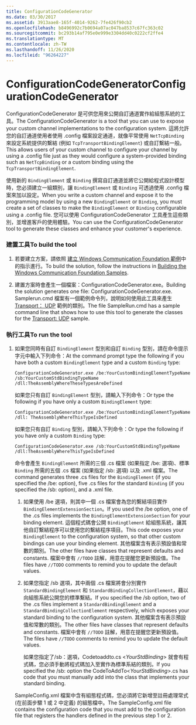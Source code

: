 ```yaml
---
title: ConfigurationCodeGenerator
ms.date: 03/30/2017
ms.assetid: 3913aae8-165f-4014-9262-7fe426f90cb2
ms.openlocfilehash: b8496992c7b0694a07ac047ba8537c67fc363c02
ms.sourcegitcommit: bc293b14af795e0e999e3304dd40c0222cf2ffe4
ms.translationtype: MT
ms.contentlocale: zh-TW
ms.lasthandoff: 11/26/2020
ms.locfileid: "96264227"
---
```

# <a name="configurationcodegenerator"></a><span data-ttu-id="717b5-102">ConfigurationCodeGenerator</span><span class="sxs-lookup"><span data-stu-id="717b5-102">ConfigurationCodeGenerator</span></span>

<span data-ttu-id="717b5-103">ConfigurationCodeGenerator 是可供您用來公開自訂通道實作給組態系統的工具。</span><span class="sxs-lookup"><span data-stu-id="717b5-103">The ConfigurationCodeGenerator is a tool that you can use to expose your custom channel implementations to the configuration system.</span></span> <span data-ttu-id="717b5-104">這將允許您的自訂通道使用者使用 .config 檔案設定通道，就像平常使用 `NetTcpBinding` 來設定系統提供的繫結 (例如 `TcpTransportBindingElement`) 或自訂繫結一般。</span><span class="sxs-lookup"><span data-stu-id="717b5-104">This allows users of your custom channel to configure your channel by using a .config file just as they would configure a system-provided binding such as `NetTcpBinding` or a custom binding using the `TcpTransportBindingElement`.</span></span>  
  
 <span data-ttu-id="717b5-105">使用新的 `BindingElement` 或 `Binding` 撰寫自訂通道並將它公開給程式設計模型時，您必須建立一組類別，讓 `BindingElement` 或 `Binding` 可透過使用 .config 檔案來加以設定。</span><span class="sxs-lookup"><span data-stu-id="717b5-105">When you write a custom channel and expose it to the programming model by using a new `BindingElement` or `Binding`, you must create a set of classes to make the `BindingElement` or `Binding` configurable using a .config file.</span></span> <span data-ttu-id="717b5-106">您可以使用 ConfigurationCodeGenerator 工具產生這些類別，並增進客戶的使用體驗。</span><span class="sxs-lookup"><span data-stu-id="717b5-106">You can use the ConfigurationCodeGenerator tool to generate these classes and enhance your customer's experience.</span></span>  
  
### <a name="to-build-the-tool"></a><span data-ttu-id="717b5-107">建置工具</span><span class="sxs-lookup"><span data-stu-id="717b5-107">To build the tool</span></span>  
  
1. <span data-ttu-id="717b5-108">若要建立方案，請依照 [建立 Windows Communication Foundation 範例](building-the-samples.md)中的指示進行。</span><span class="sxs-lookup"><span data-stu-id="717b5-108">To build the solution, follow the instructions in [Building the Windows Communication Foundation Samples](building-the-samples.md).</span></span>  
  
2. <span data-ttu-id="717b5-109">建置方案時會產生一個檔案：ConfigurationCodeGenerator.exe。</span><span class="sxs-lookup"><span data-stu-id="717b5-109">Building the solution generates one file: ConfigurationCodeGenerator.exe.</span></span> <span data-ttu-id="717b5-110">Samplerun.cmd 檔案有一個範例命令列，說明如何使用此工具來產生 [Transport： UDP](transport-udp.md) 範例的類別。</span><span class="sxs-lookup"><span data-stu-id="717b5-110">The file SampleRun.cmd has a sample command line that shows how to use this tool to generate the classes for the [Transport: UDP](transport-udp.md) sample.</span></span>  
  
### <a name="to-run-the-tool"></a><span data-ttu-id="717b5-111">執行工具</span><span class="sxs-lookup"><span data-stu-id="717b5-111">To run the tool</span></span>  
  
1. <span data-ttu-id="717b5-112">如果您同時有自訂 `BindingElement` 型別和自訂 `Binding` 型別，請在命令提示字元中輸入下列命令：</span><span class="sxs-lookup"><span data-stu-id="717b5-112">At the command prompt type the following if you have both a custom `BindingElement` type and a custom `Binding` type:</span></span>  
  
    ```console  
    ConfigurationCodeGenerator.exe /be:YourCustomBindingElementTypeName /sb:YourCustomStdBindingTypeName /dll:TheAssemblyWhereTheseTypesAreDefined  
    ```  
  
     <span data-ttu-id="717b5-113">如果您只有自訂 `BindingElement` 型別，請輸入下列命令：</span><span class="sxs-lookup"><span data-stu-id="717b5-113">Or type the following if you have only a custom `BindingElement` type:</span></span>  
  
    ```console  
    ConfigurationCodeGenerator.exe /be:YourCustomBindingElementTypeName /dll: TheAssemblyWhereThisTypeIsDefined  
    ```  
  
     <span data-ttu-id="717b5-114">如果您只有自訂 `Binding` 型別，請輸入下列命令：</span><span class="sxs-lookup"><span data-stu-id="717b5-114">Or type the following if you have only a custom `Binding` type:</span></span>  
  
    ```console  
    ConfigurationCodeGenerator.exe /sb:YourCustomStdBindingTypeName /dll:TheAssemblyWhereThisTypeIsDefined  
    ```  
  
     <span data-ttu-id="717b5-115">命令會產生 `BindingElement` 所需的三個 .cs 檔案 (如果指定 /be: 選項)、標準 `Binding` 所需的五個 .cs 檔案 (如果指定 /sb: 選項) 以及 .xml 檔案。</span><span class="sxs-lookup"><span data-stu-id="717b5-115">The command generates three .cs files for the `BindingElement` (if you specified the /be: option), five .cs files for the standard `Binding` (if you specified the /sb: option), and a .xml file.</span></span>  
  
    1. <span data-ttu-id="717b5-116">如果使用 /be 選項，則其中一個 .cs 檔案會為您的繫結項目實作 `BindingElementExtensionSection`。</span><span class="sxs-lookup"><span data-stu-id="717b5-116">If you used the /be option, one of the .cs files implements the `BindingElementExtensionSection` for your binding element.</span></span> <span data-ttu-id="717b5-117">這個程式碼會公開 `BindingElement` 給組態系統，讓其他自訂繫結程序可以使用您的繫結程序項目。</span><span class="sxs-lookup"><span data-stu-id="717b5-117">This code exposes your `BindingElement` to the configuration system, so that other custom bindings can use your binding element.</span></span> <span data-ttu-id="717b5-118">其他檔案含有表示預設值和常數的類別。</span><span class="sxs-lookup"><span data-stu-id="717b5-118">The other files have classes that represent defaults and constants.</span></span> <span data-ttu-id="717b5-119">檔案中會有 `//TODO` 註解，用意在提醒您更新預設值。</span><span class="sxs-lookup"><span data-stu-id="717b5-119">The files have `//TODO` comments to remind you to update the default values.</span></span>  
  
    2. <span data-ttu-id="717b5-120">如果您指定 /sb 選項，其中兩個 .cs 檔案將會分別實作 `StandardBindingElement` 和 `StandardBindingCollectionElement`，藉以向組態系統公開您的標準繫結。</span><span class="sxs-lookup"><span data-stu-id="717b5-120">If you specified the /sb option, two of the .cs files implement a `StandardBindingElement` and a `StandardBindingCollectionElement` respectively, which exposes your standard binding to the configuration system.</span></span> <span data-ttu-id="717b5-121">其他檔案含有表示預設值和常數的類別。</span><span class="sxs-lookup"><span data-stu-id="717b5-121">The other files have classes that represent defaults and constants.</span></span> <span data-ttu-id="717b5-122">檔案中會有 `//TODO` 註解，用意在提醒您更新預設值。</span><span class="sxs-lookup"><span data-stu-id="717b5-122">The files have `//TODO` comments to remind you to update the default values.</span></span>  
  
         <span data-ttu-id="717b5-123">如果您指定了/sb：選項，Codetoaddto<yourstdbinding>.cs \<*YourStdBinding*> 就會有程式碼，您必須手動將程式碼加入至實作為標準系結的類別。</span><span class="sxs-lookup"><span data-stu-id="717b5-123">If you specified the /sb: option the CodeToAddTo\<*YourStdBinding*>.cs has code that you must manually add into the class that implements your standard binding.</span></span>  
  
     <span data-ttu-id="717b5-124">SampleConfig.xml 檔案中含有組態程式碼，您必須將它新增至註冊處理常式 (在前面步驟 1 或 2 中定義) 的組態檔中。</span><span class="sxs-lookup"><span data-stu-id="717b5-124">The SampleConfig.xml file contains the configuration code that you must add to the configuration file that registers the handlers defined in the previous step 1 or 2.</span></span>  
